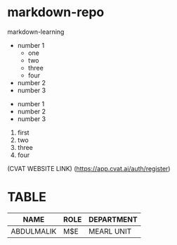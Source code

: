 # markdown-repo
markdown-learning
- number 1
  - one
  - two
  - three
  - four  
- number 2
- number 3

+ number 1
+ number 2
+ number 3

1. first
2. two
3. three
4. four

(CVAT WEBSITE LINK) (https://app.cvat.ai/auth/register)

# TABLE
| NAME | ROLE | DEPARTMENT |
|------|------|------------|
|ABDULMALIK |M$E|MEARL UNIT|

